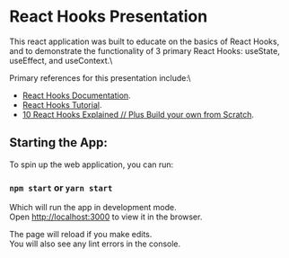# React Hooks Presentation

This react application was built to educate on the basics of React Hooks, and to demonstrate the functionality of 3 primary React Hooks: useState, useEffect, and useContext.\

Primary references for this presentation include:\
- [React Hooks Documentation](https://reactjs.org/docs/hooks-reference.html).
- [React Hooks Tutorial](https://www.youtube.com/watch?v=f687hBjwFcM&t=2333s).
- [10 React Hooks Explained // Plus Build your own from Scratch](https://www.youtube.com/watch?v=TNhaISOUy6Q).

## Starting the App:

To spin up the web application, you can run:

### `npm start` or `yarn start`

Which will run the app in development mode.\
Open [http://localhost:3000](http://localhost:3000) to view it in the browser.

The page will reload if you make edits.\
You will also see any lint errors in the console.